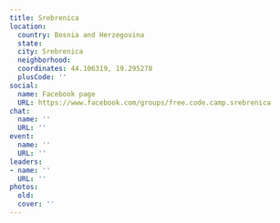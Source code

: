 ```yaml
---
title: Srebrenica
location:
  country: Bosnia and Herzegovina
  state: 
  city: Srebrenica
  neighborhood: 
  coordinates: 44.106319, 19.295278
  plusCode: ''
social:
  name: Facebook page
  URL: https://www.facebook.com/groups/free.code.camp.srebrenica
chat:
  name: ''
  URL: ''
event:
  name: ''
  URL: ''
leaders:
- name: ''
  URL: ''
photos:
  old: 
  cover: ''
---
```

